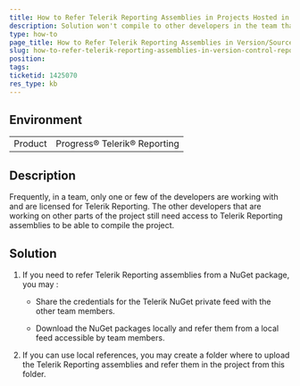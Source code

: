 ```yaml
---
title: How to Refer Telerik Reporting Assemblies in Projects Hosted in Version/Source Control Repository when only One/Few Developers Hold Licenses
description: Solution won't compile to other developers in the team that are not licensed for Telerik Reporting
type: how-to
page_title: How to Refer Telerik Reporting Assemblies in Version/Source Control Repository with Limited Number of Licenses
slug: how-to-refer-telerik-reporting-assemblies-in-version-control-repository-with-limited-number-of-licenses
position: 
tags: 
ticketid: 1425070
res_type: kb
---
```


## Environment
<table>
    <tbody>
	    <tr>
	    	<td>Product</td>
	    	<td>Progress® Telerik® Reporting</td>
	    </tr>
    </tbody>
</table>


## Description

Frequently, in a team, only one or few of the developers are working with and are licensed for Telerik Reporting. The other developers that are working on other parts of the project still need access to Telerik Reporting assemblies to be able to compile the project.

## Solution

1. If you need to refer Telerik Reporting assemblies from a NuGet package, you may :

	- Share the credentials for the Telerik NuGet private feed with the other team members. 
	
	- Download the NuGet packages locally and refer them from a local feed accessible by team members. 

2. If you can use local references, you may create a folder where to upload the Telerik Reporting assemblies and refer them in the project from this folder. 
